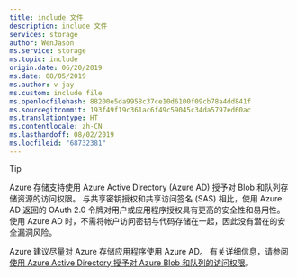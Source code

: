 ```yaml
---
title: include 文件
description: include 文件
services: storage
author: WenJason
ms.service: storage
ms.topic: include
origin.date: 06/20/2019
ms.date: 08/05/2019
ms.author: v-jay
ms.custom: include file
ms.openlocfilehash: 88200e5da9958c37ce10d6100f09cb78a4dd841f
ms.sourcegitcommit: 193f49f19c361ac6f49c59045c34da5797ed60ac
ms.translationtype: HT
ms.contentlocale: zh-CN
ms.lasthandoff: 08/02/2019
ms.locfileid: "68732381"
---
```

> [!TIP]
> Azure 存储支持使用 Azure Active Directory (Azure AD) 授予对 Blob 和队列存储资源的访问权限。 与共享密钥授权和共享访问签名 (SAS) 相比，使用 Azure AD 返回的 OAuth 2.0 令牌对用户或应用程序授权具有更高的安全性和易用性。 使用 Azure AD 时，不需将帐户访问密钥与代码存储在一起，因此没有潜在的安全漏洞风险。
>
> Azure 建议尽量对 Azure 存储应用程序使用 Azure AD。 有关详细信息，请参阅[使用 Azure Active Directory 授予对 Azure Blob 和队列的访问权限](../articles/storage/common/storage-auth-aad.md)。
